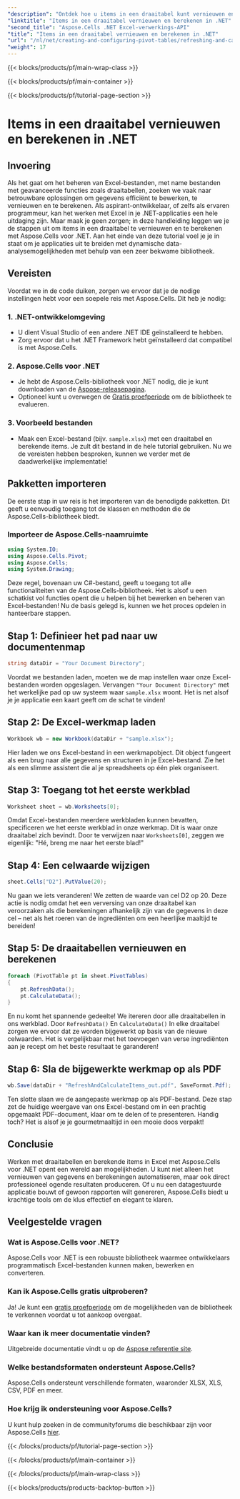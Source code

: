 ```yaml
---
"description": "Ontdek hoe u items in een draaitabel kunt vernieuwen en berekenen met Aspose.Cells voor .NET met deze uitgebreide, stapsgewijze zelfstudie."
"linktitle": "Items in een draaitabel vernieuwen en berekenen in .NET"
"second_title": "Aspose.Cells .NET Excel-verwerkings-API"
"title": "Items in een draaitabel vernieuwen en berekenen in .NET"
"url": "/nl/net/creating-and-configuring-pivot-tables/refreshing-and-calculating-items/"
"weight": 17
---
```


{{< blocks/products/pf/main-wrap-class >}}

{{< blocks/products/pf/main-container >}}

{{< blocks/products/pf/tutorial-page-section >}}

# Items in een draaitabel vernieuwen en berekenen in .NET

## Invoering
Als het gaat om het beheren van Excel-bestanden, met name bestanden met geavanceerde functies zoals draaitabellen, zoeken we vaak naar betrouwbare oplossingen om gegevens efficiënt te bewerken, te vernieuwen en te berekenen. Als aspirant-ontwikkelaar, of zelfs als ervaren programmeur, kan het werken met Excel in je .NET-applicaties een hele uitdaging zijn. Maar maak je geen zorgen; in deze handleiding leggen we je de stappen uit om items in een draaitabel te vernieuwen en te berekenen met Aspose.Cells voor .NET. Aan het einde van deze tutorial voel je je in staat om je applicaties uit te breiden met dynamische data-analysemogelijkheden met behulp van een zeer bekwame bibliotheek.
## Vereisten
Voordat we in de code duiken, zorgen we ervoor dat je de nodige instellingen hebt voor een soepele reis met Aspose.Cells. Dit heb je nodig:
### 1. .NET-ontwikkelomgeving
- U dient Visual Studio of een andere .NET IDE geïnstalleerd te hebben.
- Zorg ervoor dat u het .NET Framework hebt geïnstalleerd dat compatibel is met Aspose.Cells.
### 2. Aspose.Cells voor .NET
- Je hebt de Aspose.Cells-bibliotheek voor .NET nodig, die je kunt downloaden van de [Aspose-releasepagina](https://releases.aspose.com/cells/net/).
- Optioneel kunt u overwegen de [Gratis proefperiode](https://releases.aspose.com/) om de bibliotheek te evalueren.
### 3. Voorbeeld bestanden
- Maak een Excel-bestand (bijv. `sample.xlsx`) met een draaitabel en berekende items. Je zult dit bestand in de hele tutorial gebruiken.
Nu we de vereisten hebben besproken, kunnen we verder met de daadwerkelijke implementatie!
## Pakketten importeren
De eerste stap in uw reis is het importeren van de benodigde pakketten. Dit geeft u eenvoudig toegang tot de klassen en methoden die de Aspose.Cells-bibliotheek biedt. 
### Importeer de Aspose.Cells-naamruimte
```csharp
using System.IO;
using Aspose.Cells.Pivot;
using Aspose.Cells;
using System.Drawing;
```
Deze regel, bovenaan uw C#-bestand, geeft u toegang tot alle functionaliteiten van de Aspose.Cells-bibliotheek. Het is alsof u een schatkist vol functies opent die u helpen bij het bewerken en beheren van Excel-bestanden!
Nu de basis gelegd is, kunnen we het proces opdelen in hanteerbare stappen.
## Stap 1: Definieer het pad naar uw documentenmap
```csharp
string dataDir = "Your Document Directory";
```
Voordat we bestanden laden, moeten we de map instellen waar onze Excel-bestanden worden opgeslagen. Vervangen `"Your Document Directory"` met het werkelijke pad op uw systeem waar `sample.xlsx` woont. Het is net alsof je je applicatie een kaart geeft om de schat te vinden!
## Stap 2: De Excel-werkmap laden
```csharp
Workbook wb = new Workbook(dataDir + "sample.xlsx");
```
Hier laden we ons Excel-bestand in een werkmapobject. Dit object fungeert als een brug naar alle gegevens en structuren in je Excel-bestand. Zie het als een slimme assistent die al je spreadsheets op één plek organiseert.
## Stap 3: Toegang tot het eerste werkblad
```csharp
Worksheet sheet = wb.Worksheets[0];
```
Omdat Excel-bestanden meerdere werkbladen kunnen bevatten, specificeren we het eerste werkblad in onze werkmap. Dit is waar onze draaitabel zich bevindt. Door te verwijzen naar `Worksheets[0]`, zeggen we eigenlijk: "Hé, breng me naar het eerste blad!"
## Stap 4: Een celwaarde wijzigen
```csharp
sheet.Cells["D2"].PutValue(20);
```
Nu gaan we iets veranderen! We zetten de waarde van cel D2 op 20. Deze actie is nodig omdat het een verversing van onze draaitabel kan veroorzaken als die berekeningen afhankelijk zijn van de gegevens in deze cel – net als het roeren van de ingrediënten om een heerlijke maaltijd te bereiden!
## Stap 5: De draaitabellen vernieuwen en berekenen
```csharp
foreach (PivotTable pt in sheet.PivotTables)
{
	pt.RefreshData();
	pt.CalculateData();
}
```
En nu komt het spannende gedeelte! We itereren door alle draaitabellen in ons werkblad. Door `RefreshData()` En `CalculateData()` In elke draaitabel zorgen we ervoor dat ze worden bijgewerkt op basis van de nieuwe celwaarden. Het is vergelijkbaar met het toevoegen van verse ingrediënten aan je recept om het beste resultaat te garanderen!
## Stap 6: Sla de bijgewerkte werkmap op als PDF
```csharp
wb.Save(dataDir + "RefreshAndCalculateItems_out.pdf", SaveFormat.Pdf);
```
Ten slotte slaan we de aangepaste werkmap op als PDF-bestand. Deze stap zet de huidige weergave van ons Excel-bestand om in een prachtig opgemaakt PDF-document, klaar om te delen of te presenteren. Handig toch? Het is alsof je je gourmetmaaltijd in een mooie doos verpakt!
## Conclusie
Werken met draaitabellen en berekende items in Excel met Aspose.Cells voor .NET opent een wereld aan mogelijkheden. U kunt niet alleen het vernieuwen van gegevens en berekeningen automatiseren, maar ook direct professioneel ogende resultaten produceren. Of u nu een datagestuurde applicatie bouwt of gewoon rapporten wilt genereren, Aspose.Cells biedt u krachtige tools om de klus effectief en elegant te klaren.
## Veelgestelde vragen
### Wat is Aspose.Cells voor .NET?
Aspose.Cells voor .NET is een robuuste bibliotheek waarmee ontwikkelaars programmatisch Excel-bestanden kunnen maken, bewerken en converteren.
### Kan ik Aspose.Cells gratis uitproberen?
Ja! Je kunt een [gratis proefperiode](https://releases.aspose.com/) om de mogelijkheden van de bibliotheek te verkennen voordat u tot aankoop overgaat.
### Waar kan ik meer documentatie vinden?
Uitgebreide documentatie vindt u op de [Aspose referentie site](https://reference.aspose.com/cells/net/).
### Welke bestandsformaten ondersteunt Aspose.Cells?
Aspose.Cells ondersteunt verschillende formaten, waaronder XLSX, XLS, CSV, PDF en meer.
### Hoe krijg ik ondersteuning voor Aspose.Cells?
U kunt hulp zoeken in de communityforums die beschikbaar zijn voor Aspose.Cells [hier](https://forum.aspose.com/c/cells/9).

{{< /blocks/products/pf/tutorial-page-section >}}

{{< /blocks/products/pf/main-container >}}

{{< /blocks/products/pf/main-wrap-class >}}

{{< blocks/products/products-backtop-button >}}